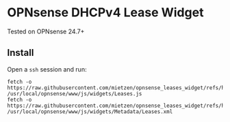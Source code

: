 # OPNsense DHCPv4 Lease Widget
Tested on OPNsense 24.7+

## Install

Open a `ssh` session and run:

```
fetch -o https://raw.githubusercontent.com/mietzen/opnsense_leases_widget/refs/heads/main/Leases.js /usr/local/opnsense/www/js/widgets/Leases.js
fetch -o https://raw.githubusercontent.com/mietzen/opnsense_leases_widget/refs/heads/main/Leases.xml /usr/local/opnsense/www/js/widgets/Metadata/Leases.xml
 ```
